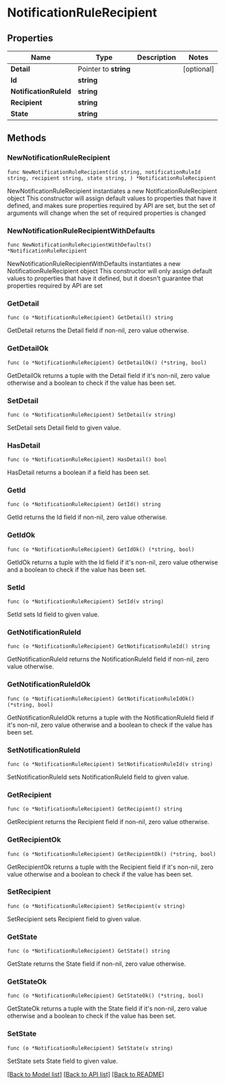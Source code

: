 # NotificationRuleRecipient

## Properties

Name | Type | Description | Notes
------------ | ------------- | ------------- | -------------
**Detail** | Pointer to **string** |  | [optional] 
**Id** | **string** |  | 
**NotificationRuleId** | **string** |  | 
**Recipient** | **string** |  | 
**State** | **string** |  | 

## Methods

### NewNotificationRuleRecipient

`func NewNotificationRuleRecipient(id string, notificationRuleId string, recipient string, state string, ) *NotificationRuleRecipient`

NewNotificationRuleRecipient instantiates a new NotificationRuleRecipient object
This constructor will assign default values to properties that have it defined,
and makes sure properties required by API are set, but the set of arguments
will change when the set of required properties is changed

### NewNotificationRuleRecipientWithDefaults

`func NewNotificationRuleRecipientWithDefaults() *NotificationRuleRecipient`

NewNotificationRuleRecipientWithDefaults instantiates a new NotificationRuleRecipient object
This constructor will only assign default values to properties that have it defined,
but it doesn't guarantee that properties required by API are set

### GetDetail

`func (o *NotificationRuleRecipient) GetDetail() string`

GetDetail returns the Detail field if non-nil, zero value otherwise.

### GetDetailOk

`func (o *NotificationRuleRecipient) GetDetailOk() (*string, bool)`

GetDetailOk returns a tuple with the Detail field if it's non-nil, zero value otherwise
and a boolean to check if the value has been set.

### SetDetail

`func (o *NotificationRuleRecipient) SetDetail(v string)`

SetDetail sets Detail field to given value.

### HasDetail

`func (o *NotificationRuleRecipient) HasDetail() bool`

HasDetail returns a boolean if a field has been set.

### GetId

`func (o *NotificationRuleRecipient) GetId() string`

GetId returns the Id field if non-nil, zero value otherwise.

### GetIdOk

`func (o *NotificationRuleRecipient) GetIdOk() (*string, bool)`

GetIdOk returns a tuple with the Id field if it's non-nil, zero value otherwise
and a boolean to check if the value has been set.

### SetId

`func (o *NotificationRuleRecipient) SetId(v string)`

SetId sets Id field to given value.


### GetNotificationRuleId

`func (o *NotificationRuleRecipient) GetNotificationRuleId() string`

GetNotificationRuleId returns the NotificationRuleId field if non-nil, zero value otherwise.

### GetNotificationRuleIdOk

`func (o *NotificationRuleRecipient) GetNotificationRuleIdOk() (*string, bool)`

GetNotificationRuleIdOk returns a tuple with the NotificationRuleId field if it's non-nil, zero value otherwise
and a boolean to check if the value has been set.

### SetNotificationRuleId

`func (o *NotificationRuleRecipient) SetNotificationRuleId(v string)`

SetNotificationRuleId sets NotificationRuleId field to given value.


### GetRecipient

`func (o *NotificationRuleRecipient) GetRecipient() string`

GetRecipient returns the Recipient field if non-nil, zero value otherwise.

### GetRecipientOk

`func (o *NotificationRuleRecipient) GetRecipientOk() (*string, bool)`

GetRecipientOk returns a tuple with the Recipient field if it's non-nil, zero value otherwise
and a boolean to check if the value has been set.

### SetRecipient

`func (o *NotificationRuleRecipient) SetRecipient(v string)`

SetRecipient sets Recipient field to given value.


### GetState

`func (o *NotificationRuleRecipient) GetState() string`

GetState returns the State field if non-nil, zero value otherwise.

### GetStateOk

`func (o *NotificationRuleRecipient) GetStateOk() (*string, bool)`

GetStateOk returns a tuple with the State field if it's non-nil, zero value otherwise
and a boolean to check if the value has been set.

### SetState

`func (o *NotificationRuleRecipient) SetState(v string)`

SetState sets State field to given value.



[[Back to Model list]](../README.md#documentation-for-models) [[Back to API list]](../README.md#documentation-for-api-endpoints) [[Back to README]](../README.md)


